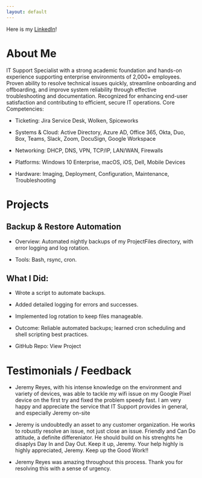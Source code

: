 ```yaml
---
layout: default
---
```

Here is my [LinkedIn](https://www.linkedin.com/in/jeremyreyes4/)!
<h1>About Me</h1>
IT Support Specialist with a strong academic foundation and hands-on experience supporting enterprise environments of 2,000+ employees. Proven ability to resolve technical issues quickly, streamline onboarding and offboarding, and improve system reliability through effective troubleshooting and documentation. Recognized for enhancing end-user satisfaction and contributing to efficient, secure IT operations. 
Core Competencies:

- Ticketing: Jira Service Desk, Wolken, Spiceworks

- Systems & Cloud: Active Directory, Azure AD, Office 365, Okta, Duo, Box, Teams, Slack, Zoom, DocuSign, Google Workspace

- Networking: DHCP, DNS, VPN, TCP/IP, LAN/WAN, Firewalls

- Platforms: Windows 10 Enterprise, macOS, iOS, Dell, Mobile Devices

- Hardware: Imaging, Deployment, Configuration, Maintenance, Troubleshooting

# Projects
## Backup & Restore Automation

- Overview: Automated nightly backups of my ProjectFiles directory, with error logging and log rotation.

- Tools: Bash, rsync, cron.

## What I Did:

- Wrote a script to automate backups.

- Added detailed logging for errors and successes.

- Implemented log rotation to keep files manageable.

- Outcome: Reliable automated backups; learned cron scheduling and shell scripting best practices.

- GitHub Repo: View Project

# Testimonials / Feedback

- Jeremy Reyes, with his intense knowledge on the environment and variety of devices, was able to tackle my wifi issue on my Google Pixel device on the first try and fixed the problem speedy fast. I am very happy and appreciate the service that IT Support provides in general, and especially Jeremy on-site

- Jeremy is undoubtedly an asset to any customer organization. He works to robustly resolve an issue, not just close an issue. Friendly and Can Do attitude, a definite differeniator. He should build on his strenghts he disaplys Day In and Day Out. Keep it up, Jeremy. Your help highly is highly appreciated, Jeremy. Keep up the Good Work!!

- Jeremy Reyes was amazing throughout this process. Thank you for resolving this with a sense of urgency.
